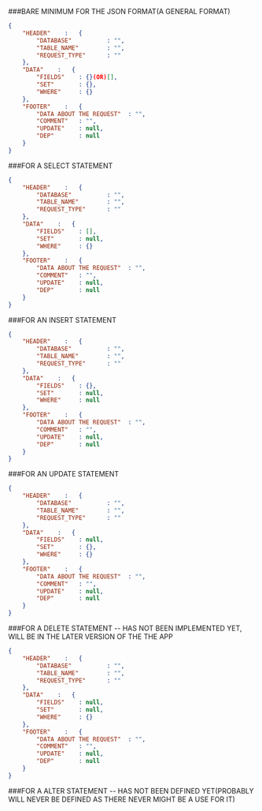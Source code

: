 ###BARE MINIMUM FOR THE JSON FORMAT(A GENERAL FORMAT)
```json
{
    "HEADER"    :   {
        "DATABASE"          : "",
        "TABLE_NAME"        : "",
        "REQUEST_TYPE"      : ""
    },
    "DATA"    :   {
        "FIELDS"    : {}(OR)[],
        "SET"       : {},
        "WHERE"     : {}
    },
    "FOOTER"    :   {
        "DATA ABOUT THE REQUEST"  : "",
        "COMMENT"   : "",
        "UPDATE"    : null,
        "DEP"       : null
    }
}
```
###FOR A SELECT STATEMENT
```json
{
    "HEADER"    :   {
        "DATABASE"          : "",
        "TABLE_NAME"        : "",
        "REQUEST_TYPE"      : ""
    },
    "DATA"    :   {
        "FIELDS"    : [],
        "SET"       : null,
        "WHERE"     : {}
    },
    "FOOTER"    :   {
        "DATA ABOUT THE REQUEST"  : "",
        "COMMENT"   : "",
        "UPDATE"    : null,
        "DEP"       : null
    }
}
```
###FOR AN INSERT STATEMENT
```json
{
    "HEADER"    :   {
        "DATABASE"          : "",
        "TABLE_NAME"        : "",
        "REQUEST_TYPE"      : ""
    },
    "DATA"    :   {
        "FIELDS"    : {},
        "SET"       : null,
        "WHERE"     : null
    },
    "FOOTER"    :   {
        "DATA ABOUT THE REQUEST"  : "",
        "COMMENT"   : "",
        "UPDATE"    : null,
        "DEP"       : null
    }
}
```
###FOR AN UPDATE STATEMENT
```json
{
    "HEADER"    :   {
        "DATABASE"          : "",
        "TABLE_NAME"        : "",
        "REQUEST_TYPE"      : ""
    },
    "DATA"    :   {
        "FIELDS"    : null,
        "SET"       : {},
        "WHERE"     : {}
    },
    "FOOTER"    :   {
        "DATA ABOUT THE REQUEST"  : "",
        "COMMENT"   : "",
        "UPDATE"    : null,
        "DEP"       : null
    }
}
```
###FOR A DELETE STATEMENT -- HAS NOT BEEN IMPLEMENTED YET, WILL BE IN THE LATER VERSION OF THE THE APP
```json
{
    "HEADER"    :   {
        "DATABASE"          : "",
        "TABLE_NAME"        : "",
        "REQUEST_TYPE"      : ""
    },
    "DATA"    :   {
        "FIELDS"    : null,
        "SET"       : null,
        "WHERE"     : {}
    },
    "FOOTER"    :   {
        "DATA ABOUT THE REQUEST"  : "",
        "COMMENT"   : "",
        "UPDATE"    : null,
        "DEP"       : null
    }
}
```
###FOR A ALTER STATEMENT -- HAS NOT BEEN DEFINED YET(PROBABLY WILL NEVER BE DEFINED AS THERE NEVER MIGHT BE A USE FOR IT)
